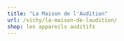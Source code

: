 ```yaml
---
title: "La Maison de l'Audition"
url: /vichy/la-maison-de-laudition/
shop: les appareils auditifs
---
```

